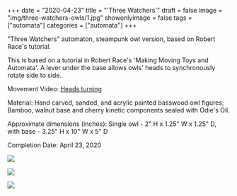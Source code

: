 +++
date = "2020-04-23"
title = "'Three Watchers'"
draft = false
image = "img/three-watchers-owls/1.jpg"
showonlyimage = false
tags = ["automata"]
categories = ["automata"]
+++


"Three Watchers" automaton, steampunk owl version, based on Robert Race's tutorial.

<!--more-->

This is based on a tutorial in Robert Race's 'Making Moving Toys and Automata'.
A lever under the base allows owls' heads to synchronously rotate side to side.

Movement Video: [Heads turning](../../img/three-watchers-owls/three-watchers-owls.mp4 "Heads turning")

Material: Hand carved, sanded, and acrylic painted basswood owl figures; Bamboo, walnut base and cherry
kinetic components sealed with Odie's Oil.

Approximate dimensions (inches): Single owl - 2" H x 1.25" W x 1.25" D, with base - 3.25" H x 10" W x 5" D

Completion Date: April 23, 2020



![](../../img/three-watchers-owls/1.jpg)

![](../../img/three-watchers-owls/2.jpg)

![](../../img/three-watchers-owls/3.jpg)
